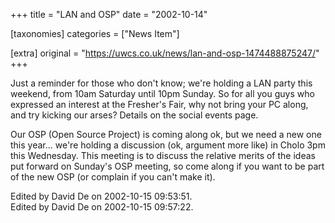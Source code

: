 +++
title = "LAN and OSP"
date = "2002-10-14"

[taxonomies]
categories = ["News Item"]

[extra]
original = "https://uwcs.co.uk/news/lan-and-osp-1474488875247/"
+++

Just a reminder for those who don't know; we're holding a LAN party this weekend, from 10am Saturday until 10pm Sunday. So for all you guys who expressed an interest at the Fresher's Fair, why not bring your PC along, and try kicking our arses? Details on the social events page.

Our OSP (Open Source Project) is coming along ok, but we need a new one this year... we're holding a discussion (ok, argument more like) in Cholo 3pm this Wednesday. This meeting is to discuss the relative merits of the ideas put forward on Sunday's OSP meeting, so come along if you want to be part of the new OSP (or complain if you can't make it).

Edited by David De on 2002-10-15 09:53:51.  
Edited by David De on 2002-10-15 09:57:22.

